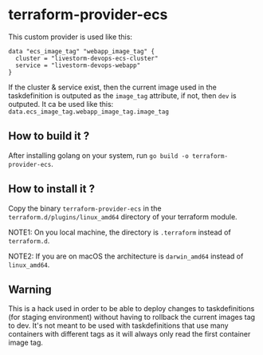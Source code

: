 # terraform-provider-ecs

This custom provider is used like this:

```
data "ecs_image_tag" "webapp_image_tag" {
  cluster = "livestorm-devops-ecs-cluster"
  service = "livestorm-devops-webapp"
}
```

If the cluster & service exist, then the current image used in the taskdefinition is outputed as the `image_tag` attribute, if not, then `dev` is outputed.
It ca be used like this: `data.ecs_image_tag.webapp_image_tag.image_tag`

## How to build it ?

After installing golang on your system, run `go build -o terraform-provider-ecs`.

## How to install it ?

Copy the binary `terraform-provider-ecs` in the `terraform.d/plugins/linux_amd64` directory of your terraform module.

NOTE1: On you local machine, the directory is `.terraform` instead of `terraform.d`.

NOTE2: If you are on macOS the architecture is `darwin_amd64` instead of `linux_amd64`.

## Warning

This is a hack used in order to be able to deploy changes to taskdefinitions (for staging environment) without having to rollback the current images tag to dev.
It's not meant to be used with taskdefinitions that use many containers with different tags as it will always only read the first container image tag.
